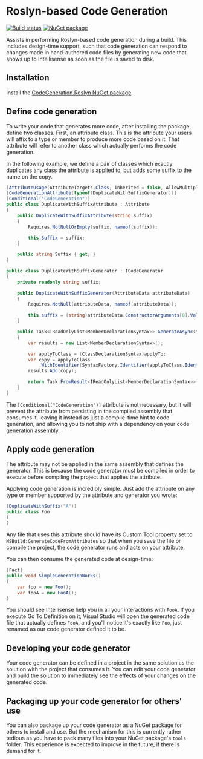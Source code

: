 # Roslyn-based Code Generation

[![Build status](https://ci.appveyor.com/api/projects/status/y81yha5rm3wvlycv/branch/master?svg=true)](https://ci.appveyor.com/project/AArnott/codegeneration-roslyn/branch/master)
[![NuGet package](https://img.shields.io/nuget/v/CodeGeneration.Roslyn.svg)][NuPkg]

Assists in performing Roslyn-based code generation during a build.
This includes design-time support, such that code generation can respond to
changes made in hand-authored code files by generating new code that shows
up to Intellisense as soon as the file is saved to disk.

## Installation

Install the [CodeGeneration.Roslyn NuGet package][NuPkg].

## Define code generation

To write your code that generates more code, after installing the package,
define two classes. First, an attribute class. This is the attribute your
users will affix to a type or member to produce more code based on it.
That attribute will refer to another class which actually performs the
code generation.

In the following example, we define a pair of classes which exactly duplicates
any class the attribute is applied to, but adds some suffix to the name on the copy.

```csharp
[AttributeUsage(AttributeTargets.Class, Inherited = false, AllowMultiple = true)]
[CodeGenerationAttribute(typeof(DuplicateWithSuffixGenerator))]
[Conditional("CodeGeneration")]
public class DuplicateWithSuffixAttribute : Attribute
{
    public DuplicateWithSuffixAttribute(string suffix)
    {
        Requires.NotNullOrEmpty(suffix, nameof(suffix));

        this.Suffix = suffix;
    }

    public string Suffix { get; }
}

public class DuplicateWithSuffixGenerator : ICodeGenerator
{
    private readonly string suffix;

    public DuplicateWithSuffixGenerator(AttributeData attributeData)
    {
        Requires.NotNull(attributeData, nameof(attributeData));

        this.suffix = (string)attributeData.ConstructorArguments[0].Value;
    }

    public Task<IReadOnlyList<MemberDeclarationSyntax>> GenerateAsync(MemberDeclarationSyntax applyTo, Document document, IProgressAndErrors progress, CancellationToken cancellationToken)
    {
        var results = new List<MemberDeclarationSyntax>();

        var applyToClass = (ClassDeclarationSyntax)applyTo;
        var copy = applyToClass
            .WithIdentifier(SyntaxFactory.Identifier(applyToClass.Identifier.ValueText + this.suffix));
        results.Add(copy);

        return Task.FromResult<IReadOnlyList<MemberDeclarationSyntax>>(results);
    }
}
```

The `[Conditional("CodeGeneration")]` attribute is not necessary, but it will prevent
the attribute from persisting in the compiled assembly that consumes it, leaving it
instead as just a compile-time hint to code generation, and allowing you to not ship
with a dependency on your code generation assembly.

## Apply code generation

The attribute may not be applied in the same assembly that defines the generator.
This is because the code generator must be compiled in order to execute before compiling
the project that applies the attribute.

Applying code generation is incredibly simple. Just add the attribute on any type
or member supported by the attribute and generator you wrote:

```csharp
[DuplicateWithSuffix("A")]
public class Foo
{
}
```

Any file that uses this attribute should have its Custom Tool property set to
`MSBuild:GenerateCodeFromAttributes` so that when you save the file or compile
the project, the code generator runs and acts on your attribute.

You can then consume the generated code at design-time:

```csharp
[Fact]
public void SimpleGenerationWorks()
{
    var foo = new Foo();
    var fooA = new FooA();
}
```

You should see Intellisense help you in all your interactions with `FooA`.
If you execute Go To Definition on it, Visual Studio will open the generated code file
that actually defines `FooA`, and you'll notice it's exactly like `Foo`, just renamed
as our code generator defined it to be.

## Developing your code generator

Your code generator can be defined in a project in the same solution as the solution with
the project that consumes it. You can edit your code generator and build the solution
to immediately see the effects of your changes on the generated code.

## Packaging up your code generator for others' use

You can also package up your code generator as a NuGet package for others to install
and use. But the mechanism for this is currently rather tedious as you have to pack
many files into your NuGet package's `tools` folder. This experience is expected to
improve in the future, if there is demand for it.

[NuPkg]: https://nuget.org/packages/CodeGeneration.Roslyn
